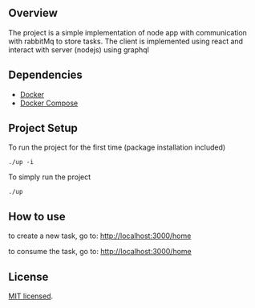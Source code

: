 ## Overview

The project is a simple implementation of node app with communication with rabbitMq to store tasks.
The client is implemented using react and interact with server (nodejs) using graphql 

## Dependencies

- [Docker](https://docs.docker.com/install/linux/docker-ce/ubuntu/) 
- [Docker Compose](https://docs.docker.com/compose/install/)

## Project Setup

To run the project for the first time  (package installation included)

```
./up -i
```

To simply run the project

```
./up
```

## How to use 

to create a new task, go to:
[http://localhost:3000/home](http://localhost:3000/home) 

to consume the task, go to:
[http://localhost:3000/home](http://localhost:3000/task)


## License

[MIT licensed](http://opensource.org/licenses/MIT).
